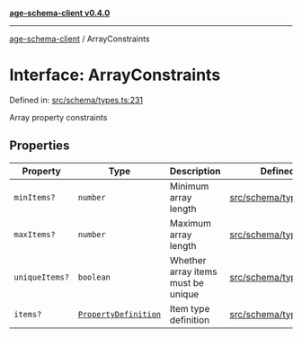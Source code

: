 [**age-schema-client v0.4.0**](../index.md)

***

[age-schema-client](../index.md) / ArrayConstraints

# Interface: ArrayConstraints

Defined in: [src/schema/types.ts:231](https://github.com/standardbeagle/ageSchemaClient/blob/main/src/schema/types.ts#L231)

Array property constraints

## Properties

| Property | Type | Description | Defined in |
| ------ | ------ | ------ | ------ |
| <a id="minitems"></a> `minItems?` | `number` | Minimum array length | [src/schema/types.ts:235](https://github.com/standardbeagle/ageSchemaClient/blob/main/src/schema/types.ts#L235) |
| <a id="maxitems"></a> `maxItems?` | `number` | Maximum array length | [src/schema/types.ts:240](https://github.com/standardbeagle/ageSchemaClient/blob/main/src/schema/types.ts#L240) |
| <a id="uniqueitems"></a> `uniqueItems?` | `boolean` | Whether array items must be unique | [src/schema/types.ts:245](https://github.com/standardbeagle/ageSchemaClient/blob/main/src/schema/types.ts#L245) |
| <a id="items"></a> `items?` | [`PropertyDefinition`](PropertyDefinition.md) | Item type definition | [src/schema/types.ts:250](https://github.com/standardbeagle/ageSchemaClient/blob/main/src/schema/types.ts#L250) |
